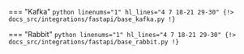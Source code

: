 === "Kafka"
    ```python linenums="1" hl_lines="4 7 18-21 29-30"
    {!> docs_src/integrations/fastapi/base_kafka.py !}
    ```

=== "Rabbit"
    ```python linenums="1" hl_lines="4 7 18-21 29-30"
    {!> docs_src/integrations/fastapi/base_rabbit.py !}
    ```